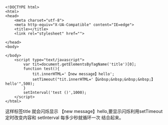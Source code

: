     <!DOCTYPE html>
    <html>
    <head>
    	<meta charset="utf-8">
    	<meta http-equiv="X-UA-Compatible" content="IE=edge">
    	<title></title>
    	<link rel="stylesheet" href="">
    
    </head>
    <body>
    	
    </body>
    	<script type="text/javascript">
    		var tit=document.getElementsByTagName('title')[0];
    		function test(){
    			tit.innerHTML='【new message】hello';
    			setTimeout("tit.innerHTML='【&nbsp;&nbsp;&nbsp;&nbsp;】hello'",500);
    		}
    		setInterval('test ()',1000);
    	</script>
    </html>


这样标签title 就会闪烁显示 【new message】hello,要显示闪烁利用setTimeout 定时改变内容和 setInterval 每多少秒就循环一次 结合起来。